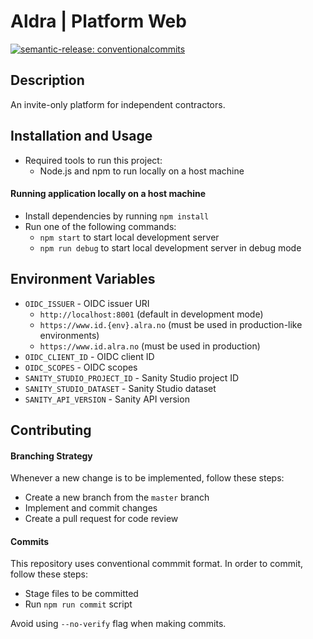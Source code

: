# Aldra | Platform Web

[![semantic-release: conventionalcommits](https://img.shields.io/badge/semantic--release-conventionalcommits-e10079?logo=semantic-release)](https://github.com/semantic-release/semantic-release)

## Description

An invite-only platform for independent contractors.

## Installation and Usage

- Required tools to run this project:
  - Node.js and npm to run locally on a host machine

#### Running application locally on a host machine

- Install dependencies by running `npm install`
- Run one of the following commands:
  - `npm start` to start local development server
  - `npm run debug` to start local development server in debug mode

## Environment Variables

- `OIDC_ISSUER` - OIDC issuer URI
  - `http://localhost:8001` (default in development mode)
  - `https://www.id.{env}.alra.no` (must be used in production-like environments)
  - `https://www.id.alra.no` (must be used in production)
- `OIDC_CLIENT_ID` - OIDC client ID
- `OIDC_SCOPES` - OIDC scopes
- `SANITY_STUDIO_PROJECT_ID` - Sanity Studio project ID
- `SANITY_STUDIO_DATASET` - Sanity Studio dataset
- `SANITY_API_VERSION` - Sanity API version

## Contributing

#### Branching Strategy

Whenever a new change is to be implemented, follow these steps:
  - Create a new branch from the `master` branch
  - Implement and commit changes
  - Create a pull request for code review

#### Commits

This repository uses conventional commmit format. In order to commit, follow these steps:
  - Stage files to be committed
  - Run `npm run commit` script

Avoid using `--no-verify` flag when making commits.
